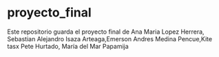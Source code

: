 # proyecto_final
Este repositorio guarda el proyecto final de Ana Maria Lopez Herrera, Sebastian Alejandro Isaza Arteaga,Emerson Andres Medina Pencue,Kite tasx Pete Hurtado, María del Mar Papamija
